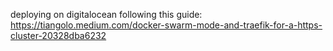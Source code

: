 deploying on digitalocean following this guide: https://tiangolo.medium.com/docker-swarm-mode-and-traefik-for-a-https-cluster-20328dba6232
